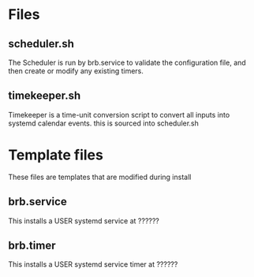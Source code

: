 # Files 

## scheduler.sh

The Scheduler is run by brb.service to validate the configuration file, and then create or modify any existing timers.

## timekeeper.sh 

Timekeeper is a time-unit conversion script to convert all inputs into systemd calendar events. this is sourced into scheduler.sh

# Template files

These files are templates that are modified during install

## brb.service

This installs a USER systemd service at ??????

## brb.timer

This installs a USER systemd service timer at ??????
